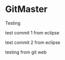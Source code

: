 GitMaster
=========

Testing 

test commit 1 from eclipse

test commit 2 from eclipse

testing from git web
